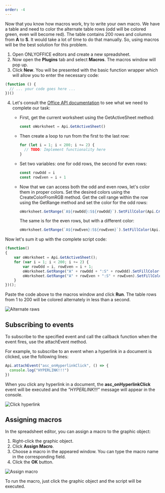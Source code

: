 ```yaml
---
order: -4
---
```


Now that you know how macros work, try to write your own macro. We have a table and need to color the alternate table rows (odd will be colored green, even will become red). The table contains 200 rows and columns from **A** to **S**. It would take a lot of time to do that manually. So, using macros will be the best solution for this problem.

1. Open ONLYOFFICE editors and create a new spreadsheet.
2. Now open the **Plugins** tab and select **Macros**. The macros window will pop up.
3. Click **New**. You will be presented with the basic function wrapper which will allow you to enter the necessary code:

<!-- This code is related to macros. -->

<!-- eslint-skip -->

   ``` ts
   (function () {
     // ... your code goes here ...
   })()
   ```

4. Let's consult the [Office API documentation](../../../Office%20API/Usage%20API/Spreadsheet%20API/index.md) to see what we need to complete our task:

   - First, get the current worksheet using the GetActiveSheet method:

     ``` ts
     const oWorksheet = Api.GetActiveSheet()
     ```

   - Then create a loop to run from the first to the last row:

     ``` ts
     for (let i = 1; i < 200; i += 2) {
       // TODO: Implement functionality here
     }
     ```

   - Set two variables: one for odd rows, the second for even rows:

     ``` ts
     const rowOdd = i
     const rowEven = i + 1
     ```

   - Now that we can access both the odd and even rows, let's color them in proper colors. Set the desired colors using the CreateColorFromRGB method. Get the cell range within the row using the GetRange method and set the color for the odd rows:

     ``` ts
     oWorksheet.GetRange(`A${rowOdd}:S${rowOdd}`).SetFillColor(Api.CreateColorFromRGB(138, 181, 155))
     ```

     The same is for the even rows, but with a different color:

     ``` ts
     oWorksheet.GetRange(`A${rowEven}:S${rowEven}`).SetFillColor(Api.CreateColorFromRGB(216, 227, 220))
     ```

Now let's sum it up with the complete script code:

<!-- This code is related to macros. -->

<!-- eslint-skip -->

``` ts
(function()
{
    var oWorksheet = Api.GetActiveSheet();
    for (var i = 1; i < 200; i += 2) {
        var rowOdd = i, rowEven = i + 1;
        oWorksheet.GetRange("A" + rowOdd + ":S" + rowOdd).SetFillColor(Api.CreateColorFromRGB(138, 181, 155));
        oWorksheet.GetRange("A" + rowEven + ":S" + rowEven).SetFillColor(Api.CreateColorFromRGB(216, 227, 220));
    }
})();
```

Paste the code above to the macros window and click **Run**. The table rows from 1 to 200 will be colored alternately in less than a second.

![Alternate raws](/assets/images/plugins/alternate-raws.png)

## Subscribing to events

To subscribe to the specified event and call the callback function when the event fires, use the attachEvent method.

For example, to subscribe to an event when a hyperlink in a document is clicked, use the following lines:

``` ts
Api.attachEvent("asc_onHyperlinkClick", () => {
  console.log("HYPERLINK!!!")
})
```

When you click any hyperlink in a document, the **asc\_onHyperlinkClick** event will be executed and the *"HYPERLINK!!!"* message will appear in the console.

![Click hyperlink](/assets/images/plugins/click-hyperlink.png)

## Assigning macros

In the spreadsheet editor, you can assign a macro to the graphic object:

1. Right-click the graphic object.
2. Click **Assign Macro**.
3. Choose a macro in the appeared window. You can type the macro name in the corresponding field.
4. Click the **OK** button.

![Assign macro](/assets/images/plugins/assign-macro.png)

To run the macro, just click the graphic object and the script will be executed.
